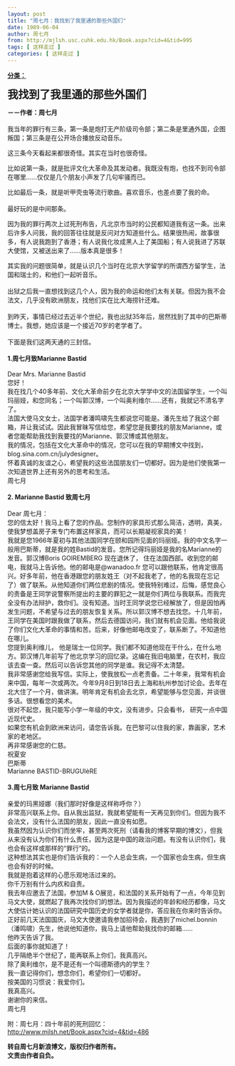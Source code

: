 ```yaml
---
layout: post
title: "周七月：我找到了我里通的那些外国们"
date: 1989-06-04
author: 周七月
from: http://mjlsh.usc.cuhk.edu.hk/Book.aspx?cid=4&tid=995
tags: [ 这样走过 ]
categories: [ 这样走过 ]
---
```


<div style="margin: 15px 10px 10px 0px;">
 <div>
  <span id="ctl00_ContentPlaceHolder1_chapter1_SubjectLabel" style="font-weight:bold;text-decoration:underline;">
   分类：
  </span>
 </div>
 <p>
  <strong>
   <font size="5">
    我找到了我里通的那些外国们
   </font>
  </strong>
 </p>
 <p>
  <strong>
   －－作者：周七月
   <br/>
  </strong>
  <br/>
  我当年的罪行有三条，第一条是炮打无产阶级司令部；第二条是里通外国，企图叛国；第三条是在公开场合播放反动音乐。
 </p>
 <p>
  这三条今天看起来都很奇怪。其实在当时也很奇怪。
 </p>
 <p>
  比如说第一条，就是批评文化大革命及其发动者。我既没有炮，也找不到司令部在哪里……仅仅是几个朋友小声发了几句牢骚而已。
 </p>
 <p>
  比如最后一条，就是听甲壳虫等流行歌曲。喜欢音乐，也差点要了我的命。
  <br/>
  <br/>
  最好玩的是中间那条。
 </p>
 <p>
  因为我的罪行两次上过死刑布告，凡北京市当时的公民都知道我有这一条。出来后许多人问我，我的回答往往就是反问对方知道些什么。结果很热闹，故事很多，有人说我跑到了香港；有人说我化妆成黑人上了美国船；有人说我进了苏联大使馆，又被送出来了……版本真是很多！
 </p>
 <p>
  其实我的问题很简单，就是认识几个当时在北京大学留学的所谓西方留学生，法国和瑞士的，和他们一起听音乐。
  <br/>
  <br/>
  出狱之后我一直想找到这几个人，因为我的命运和他们太有关联。但因为我不会法文，几乎没有欧洲朋友，找他们实在比大海捞针还难。
  <br/>
  <br/>
  到昨天，事情已经过去近半个世纪，我也出狱35年后，居然找到了其中的巴斯蒂博士。我想，她应该是一个接近70岁的老学者了。
  <br/>
  <br/>
  下面是我们这两天通的三封信。
  <br/>
  <br/>
  <strong>
   1.周七月致Marianne Bastid
   <br/>
  </strong>
  <br/>
  Dear Mrs. Marianne Bastid
  <br/>
  您好！
  <br/>
  我在找几个40多年前、文化大革命前夕在北京大学学中文的法国留学生，一个叫玛丽娅，和您同名；一个叫郭汉博，一个叫奥利维尔……还有，我就记不清名字了。
  <br/>
  法国大使马文女士，法国学者潘鸣啸先生都说您可能是。潘先生给了我这个邮箱，并让我试试。因此我冒昧写信给您，希望您是我要找的朋友Marianne，或者您能帮助我找到我要找的Marianne、郭汉博或其他朋友。
  <br/>
  我的情况，包括在文化大革命中的情况，您可以在我的早期博文中找到，blog.sina.com.cn/julydesigner。
  <br/>
  怀着真诚的友谊之心，希望我的这些法国朋友们一切都好。因为是他们使我第一次知道世界上还有另外的思考和生活。
  <br/>
  周七月
  <br/>
  <br/>
  <strong>
   2. Marianne Bastid 致周七月
   <br/>
  </strong>
  <br/>
  Dear 周七月：
  <br/>
  您的信太好！我马上看了您的作品。您制作的家具形式那么简洁，透明，真美，使我梦想盖房子来专门布置这样家具，而可以长期凝视家具的美！
  <br/>
  我就是您1966年夏初与其他法国同学在颐和园所见面的玛丽娅。我的中文名字一般用巴斯蒂，就是我的姓Bastid的发音。您所记得玛丽娅是我的名Marianne的发音。郭汉博Boris GOIREMBERG 现在退休了， 住在法国西部。收到您的邮电，我就马上告诉他。他的邮电是@wanadoo.fr 您可以跟他联系，他肯定很高兴。好多年前，他在香港跟您的朋友姓王（对不起我老了，他的名我现在忘记了）做了联系。从他知道你们两位悲剧的情况。使我特别难过，后悔，感觉良心的责备是王同学说警察所提出的主要的罪犯之一就是你们两位与我联系。而我完全没有办法辩护，救你们。没有知道。当时王同学说您已经解放了，但是因怕再发生问题，不希望与过去的朋友恢复关系。所以郭汉博不想去找您。十几年前，王同学在美国时跟我做了联系，然后去德国访问，我们就有机会见面。他给我说了你们文化大革命的事情和苦。后来，好像他邮电改变了，联系断了。不知道他在哪儿。
  <br/>
  您提到奥利维儿， 他是瑞士一位同学。我们都不知道他现在干什么，在什么地方。郭汉博几年前写了他北京学习的回忆录。这编在我旧电脑里，在农村，我应该去查一查。然后可以告诉您其他的同学是谁。我记得不太清楚。
  <br/>
  我非常感谢您给我写信。实际上，使我放松一点老责备。二十年来，我常有机会来中国，每年一次或两次。今年9月8日到18日去上海和杭州参加讨论会。去年在北大住了一个月，做讲演。明年肯定有机会去北京，希望能够与您见面，并谈很多话。很想看您的美术。
  <br/>
  很对不起您，我只能写小学一年级的中文，没有进步。只会看书， 研究一点中国近现代史。
  <br/>
  如果您有机会到欧洲来访问，请您告诉我。在巴黎可以住我的家，靠画家，艺术家的老地区。
  <br/>
  再非常感谢您的仁慈。
  <br/>
  祝夏安
  <br/>
  巴斯蒂
  <br/>
  Marianne BASTID-BRUGUIèRE
  <br/>
  <br/>
  <strong>
   3.周七月致 Marianne Bastid
   <br/>
  </strong>
  <br/>
  亲爱的玛黑娅娜（我们那时好像是这样称呼你？）
  <br/>
  非常高兴联系上你。自从我出监狱，我就希望能有一天再见到你们。但因为我不会法文，没有什么法国的朋友，因此一直没有如愿。
  <br/>
  我虽然因为认识你们而坐牢，甚至两次死刑（请看我的博客早期的博文），但我从来没有认为你们有什么责任，因为这是中国的政治问题。有没有认识你们，我也会有这样或那样的“罪行”的。
  <br/>
  这种想法其实也是你们告诉我的：一个人总会生病，一个国家也会生病，但生病也会有好的时候。
  <br/>
  我就是抱着这样的心愿乐观地活过来的。
  <br/>
  你千万别有什么内疚和自责。
  <br/>
  我去年应邀去了法国，参加M &amp; O展览，和法国的关系开始有了一点，今年见到马文大使，就燃起了我再次找你们的想法。因为我描述的年龄和经历都像，马文大使估计她认识的法国研究中国历史的女学者就是你，答应我在你来时告诉你。正好前几天法国国庆，马文大使邀请我参加招待会，我遇到了michel.bonnin（潘鸣啸）先生，他说他知道你，我马上请他帮助我找你的邮箱……
  <br/>
  他昨天告诉了我。
  <br/>
  后面的事你就知道了！
  <br/>
  几乎隔绝半个世纪了，能再联系上你们，我真高兴。
  <br/>
  除了奥利维尔，是不是还有一个叫德斯德内的学生？
  <br/>
  我一直记得你们，想念你们，希望你们一切都好。
  <br/>
  按美国的习惯说：我爱你们。
  <br/>
  我真高兴。
  <br/>
  谢谢你的来信。
  <br/>
  周七月
 </p>
 <p>
  附：周七月：四十年前的死刑回忆：
  <br/>
  <a href="http://www.mjlsh.net/Book.aspx?cid=4&amp;tid=486">
   http://www.mjlsh.net/Book.aspx?cid=4&amp;tid=486
  </a>
 </p>
 <p>
  <strong>
   转自周七月新浪博文，版权归作者所有。
   <br/>
   文责由作者自负。
  </strong>
 </p>
</div>

